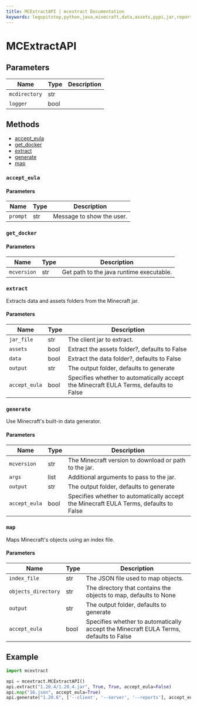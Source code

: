 ```yaml
---
title: MCExtractAPI | mcextract Documentation
keywords: legopitstop,python,java,minecraft,data,assets,pypi,jar,reports,pythonpackage,customtkinter,serverjars,userfolder
---
```


# MCExtractAPI

## Parameters

| Name          | Type | Description |
| ------------- | ---- | ----------- |
| `mcdirectory` | str  |             |
| `logger`      | bool |             |

## Methods

- [accept_eula](#accept_eula)
- [get_docker](#get_docker)
- [extract](#extract)
- [generate](#generate)
- [map](#map)

### `accept_eula`

#### Parameters

| Name     | Type | Description               |
| -------- | ---- | ------------------------- |
| `prompt` | str  | Message to show the user. |

### `get_docker`

#### Parameters

| Name        | Type | Description                              |
| ----------- | ---- | ---------------------------------------- |
| `mcversion` | str  | Get path to the java runtime executable. |

### `extract`

Extracts data and assets folders from the Minecraft jar.

#### Parameters

| Name          | Type | Description                                                                           |
| ------------- | ---- | ------------------------------------------------------------------------------------- |
| `jar_file`    | str  | The client jar to extract.                                                            |
| `assets`      | bool | Extract the assets folder?, defaults to False                                         |
| `data`        | bool | Extract the data folder?, defaults to False                                           |
| `output`      | str  | The output folder, defaults to generate                                               |
| `accept_eula` | bool | Specifies whether to automatically accept the Minecraft EULA Terms, defaults to False |

### `generate`

Use Minecraft's built-in data generator.

#### Parameters

| Name          | Type | Description                                                                           |
| ------------- | ---- | ------------------------------------------------------------------------------------- |
| `mcversion`   | str  | The Minecraft version to download or path to the jar.                                 |
| `args`        | list | Additional arguments to pass to the jar.                                              |
| `output`      | str  | The output folder, defaults to generate                                               |
| `accept_eula` | bool | Specifies whether to automatically accept the Minecraft EULA Terms, defaults to False |

### `map`

Maps Minecraft's objects using an index file.

#### Parameters

| Name                | Type | Description                                                                           |
| ------------------- | ---- | ------------------------------------------------------------------------------------- |
| `index_file`        | str  | The JSON file used to map objects.                                                    |
| `objects_directory` | str  | The directory that contains the objects to map, defaults to None                      |
| `output`            | str  | The output folder, defaults to generate                                               |
| `accept_eula`       | bool | Specifies whether to automatically accept the Minecraft EULA Terms, defaults to False |

## Example

```py
import mcextract

api = mcextract.MCExtractAPI()
api.extract("1.20.4/1.20.4.jar", True, True, accept_eula=False)
api.map("16.json", accept_eula=True)
api.generate("1.20.6", ['--client', '--server', '--reports'], accept_eula=True)
```
